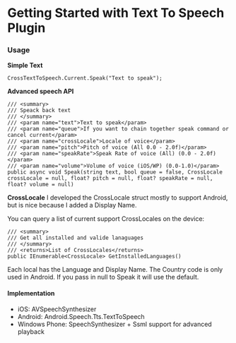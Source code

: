 # Getting Started with Text To Speech Plugin

### Usage

**Simple Text**
```
CrossTextToSpeech.Current.Speak("Text to speak");
```

**Advanced speech API**
```
/// <summary>
/// Speack back text
/// </summary>
/// <param name="text">Text to speak</param>
/// <param name="queue">If you want to chain together speak command or cancel current</param>
/// <param name="crossLocale">Locale of voice</param>
/// <param name="pitch">Pitch of voice (All 0.0 - 2.0f)</param>
/// <param name="speakRate">Speak Rate of voice (All) (0.0 - 2.0f)</param>
/// <param name="volume">Volume of voice (iOS/WP) (0.0-1.0)</param>
public async void Speak(string text, bool queue = false, CrossLocale crossLocale = null, float? pitch = null, float? speakRate = null, float? volume = null)
```  

**CrossLocale**
I developed the CrossLocale struct mostly to support Android, but is nice because I added a Display Name.

You can query a list of current support CrossLocales on the device:

```
/// <summary>
/// Get all installed and valide lanaguages
/// </summary>
/// <returns>List of CrossLocales</returns>
public IEnumerable<CrossLocale> GetInstalledLanguages()
```

Each local has the Language and Display Name. The Country code is only used in Android. If you pass in null to Speak it will use the default.

#### Implementation

* iOS: AVSpeechSynthesizer
* Android: Android.Speech.Tts.TextToSpeech
* Windows Phone: SpeechSynthesizer + Ssml support for advanced playback